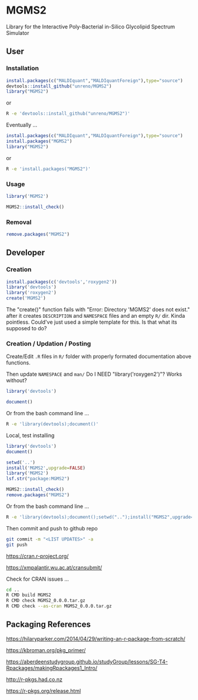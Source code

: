 # MGMS2

Library for the Interactive Poly-Bacterial in-Silico Glycolipid Spectrum Simulator


##	User


###	Installation

```R
install.packages(c("MALDIquant","MALDIquantForeign"),type="source")
devtools::install_github("unreno/MGMS2")
library("MGMS2")
```
or
```BASH
R -e 'devtools::install_github("unreno/MGMS2")'
```


Eventually ...
```R
install.packages(c("MALDIquant","MALDIquantForeign"),type="source")
install.packages("MGMS2")
library("MGMS2")
```
or
```BASH
R -e 'install.packages("MGMS2")'
```





###	Usage

```R
library('MGMS2')

MGMS2::install_check()
```

###	Removal

```R
remove.packages("MGMS2")
```








##	Developer

###	Creation


```R
install.packages(c('devtools','roxygen2'))
library('devtools')
library('roxygen2')
create('MGMS2')
```

The "create()" function fails with "Error: Directory 'MGMS2' does not exist." after 
it creates `DESCRIPTION` and `NAMESPACE` files and an empty `R/` dir. Kinda pointless.
Could've just used a simple template for this.
Is that what its supposed to do?



###	Creation / Updation / Posting

Create/Edit `.R` files in `R/` folder with properly formated documentation above functions.


Then update `NAMESPACE` and `man/`
Do I NEED "library('roxygen2')"? Works without?
```R
library('devtools')

document()
```

Or from the bash command line ...
```BASH
R -e 'library(devtools);document()'
```




Local, test installing
```R
library('devtools')
document()

setwd('..')
install('MGMS2',upgrade=FALSE)
library('MGMS2')
lsf.str("package:MGMS2")

MGMS2::install_check()
remove.packages("MGMS2")
```

Or from the bash command line ...
```BASH
R -e 'library(devtools);document();setwd("..");install("MGMS2",upgrade=FALSE)'
```



Then commit and push to github repo
```BASH
git commit -m "<LIST UPDATES>" -a
git push
```



https://cran.r-project.org/

https://xmpalantir.wu.ac.at/cransubmit/

Check for CRAN issues ...
```BASH
cd ..
R CMD build MGMS2
R CMD check MGMS2_0.0.0.tar.gz
R CMD check --as-cran MGMS2_0.0.0.tar.gz
```






##	Packaging References

https://hilaryparker.com/2014/04/29/writing-an-r-package-from-scratch/

https://kbroman.org/pkg_primer/

https://aberdeenstudygroup.github.io/studyGroup/lessons/SG-T4-Rpackages/makingRpackages1_Intro/

http://r-pkgs.had.co.nz

https://r-pkgs.org/release.html


